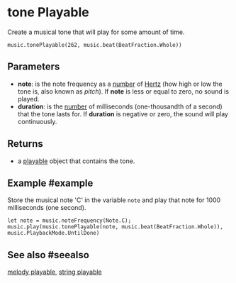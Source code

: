 # tone Playable

Create a musical tone that will play for some amount of time.

```sig
music.tonePlayable(262, music.beat(BeatFraction.Whole))
```

## Parameters

* **note**: is the note frequency as a [number](/types/number) of [Hertz](https://wikipedia.org/wiki/Hertz) (how high or low the tone is, also known as _pitch_). If **note** is less or equal to zero, no sound is played.
* **duration**: is the [number](/types/number) of milliseconds (one-thousandth of a second) that the tone lasts for. If **duration** is negative or zero, the sound will play continuously.

## Returns

* a [playable](/types/playable) object that contains the tone.

## Example #example

Store the musical note 'C' in the variable `note` and play that note for 1000 milliseconds (one second).

```blocks
let note = music.noteFrequency(Note.C);
music.play(music.tonePlayable(note, music.beat(BeatFraction.Whole)), music.PlaybackMode.UntilDone)
```

## See also #seealso

[melody playable](/reference/music/melody-playable),
[string playable](/reference/music/string-playable)